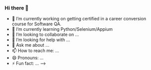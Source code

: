 ### Hi there 👋

- 🔭 I’m currently working on getting certified in a career conversion course for Software QA.
- 🌱 I’m currently learning Python/Selenium/Appium
- 👯 I’m looking to collaborate on ...
- 🤔 I’m looking for help with ...
- 💬 Ask me about ...
- 📫 How to reach me: ...
- 😄 Pronouns: ...
- ⚡ Fun fact: ...
-->
